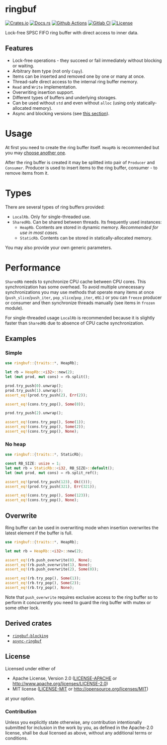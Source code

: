 # ringbuf

[![Crates.io][crates_badge]][crates]
[![Docs.rs][docs_badge]][docs]
[![Github Actions][github_badge]][github]
[![Gitlab CI][gitlab_badge]][gitlab]
[![License][license_badge]][license]

[crates_badge]: https://img.shields.io/crates/v/ringbuf.svg
[docs_badge]: https://docs.rs/ringbuf/badge.svg
[github_badge]: https://github.com/agerasev/ringbuf/actions/workflows/test.yml/badge.svg
[gitlab_badge]: https://gitlab.com/agerasev/ringbuf/badges/master/pipeline.svg
[license_badge]: https://img.shields.io/crates/l/ringbuf.svg

[crates]: https://crates.io/crates/ringbuf
[docs]: https://docs.rs/ringbuf
[github]: https://github.com/agerasev/ringbuf/actions/workflows/test.yml
[gitlab]: https://gitlab.com/agerasev/ringbuf/-/pipelines?scope=branches&ref=master
[license]: #license

Lock-free SPSC FIFO ring buffer with direct access to inner data.

## Features

+ Lock-free operations - they succeed or fail immediately without blocking or waiting.
+ Arbitrary item type (not only `Copy`).
+ Items can be inserted and removed one by one or many at once.
+ Thread-safe direct access to the internal ring buffer memory.
+ `Read` and `Write` implementation.
+ Overwriting insertion support.
+ Different types of buffers and underlying storages.
+ Can be used without `std` and even without `alloc` (using only statically-allocated memory).
+ Async and blocking versions (see [this section](#derived-crates)).

# Usage

At first you need to create the ring buffer itself. `HeapRb` is recommended but you may [choose another one](#types).

After the ring buffer is created it may be splitted into pair of `Producer` and `Consumer`.
Producer is used to insert items to the ring buffer, consumer - to remove items from it.

# Types

There are several types of ring buffers provided:

+ `LocalRb`. Only for single-threaded use.
+ `SharedRb`. Can be shared between threads. Its frequently used instances:
  + `HeapRb`. Contents are stored in dynamic memory. *Recommended for use in most cases.*
  + `StaticRb`. Contents can be stored in statically-allocated memory.

You may also provide your own generic parameters.

# Performance

`SharedRb` needs to synchronize CPU cache between CPU cores. This synchronization has some overhead.
To avoid multiple unnecessary synchronizations you may use methods that operate many items at once
(`push_slice`/`push_iter`, `pop_slice`/`pop_iter`, etc.)
or you can `freeze` producer or consumer and then synchronize threads manually (see items in `frozen` module).

For single-threaded usage `LocalRb` is recommended because it is slightly faster than `SharedRb` due to absence of CPU cache synchronization.

## Examples

### Simple

```rust
use ringbuf::{traits::*, HeapRb};

let rb = HeapRb::<i32>::new(2);
let (mut prod, mut cons) = rb.split();

prod.try_push(0).unwrap();
prod.try_push(1).unwrap();
assert_eq!(prod.try_push(2), Err(2));

assert_eq!(cons.try_pop(), Some(0));

prod.try_push(2).unwrap();

assert_eq!(cons.try_pop(), Some(1));
assert_eq!(cons.try_pop(), Some(2));
assert_eq!(cons.try_pop(), None);
```

### No heap

```rust
use ringbuf::{traits::*, StaticRb};

const RB_SIZE: usize = 1;
let mut rb = StaticRb::<i32, RB_SIZE>::default();
let (mut prod, mut cons) = rb.split_ref();

assert_eq!(prod.try_push(123), Ok(()));
assert_eq!(prod.try_push(321), Err(321));

assert_eq!(cons.try_pop(), Some(123));
assert_eq!(cons.try_pop(), None);
```

## Overwrite

Ring buffer can be used in overwriting mode when insertion overwrites the latest element if the buffer is full.

```rust
use ringbuf::{traits::*, HeapRb};

let mut rb = HeapRb::<i32>::new(2);

assert_eq!(rb.push_overwrite(0), None);
assert_eq!(rb.push_overwrite(1), None);
assert_eq!(rb.push_overwrite(2), Some(0));

assert_eq!(rb.try_pop(), Some(1));
assert_eq!(rb.try_pop(), Some(2));
assert_eq!(rb.try_pop(), None);
```

Note that `push_overwrite` requires exclusive access to the ring buffer
so to perform it concurrently you need to guard the ring buffer with mutex or some other lock.

## Derived crates

+ [`ringbuf-blocking`](https://crates.io/crates/ringbuf-blocking)
+ [`async-ringbuf`](https://crates.io/crates/async-ringbuf)

## License

Licensed under either of

 * Apache License, Version 2.0 ([LICENSE-APACHE](LICENSE-APACHE) or http://www.apache.org/licenses/LICENSE-2.0)
 * MIT license ([LICENSE-MIT](LICENSE-MIT) or http://opensource.org/licenses/MIT)

at your option.

### Contribution

Unless you explicitly state otherwise, any contribution intentionally submitted
for inclusion in the work by you, as defined in the Apache-2.0 license, shall be dual licensed as above, without any
additional terms or conditions.
